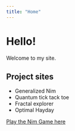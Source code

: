 ```yaml
---
title: "Home"
---
```


# Hello!

Welcome to my site.

## Project sites

- Generalized Nim
- Quantum tick tack toe
- Fractal explorer
- Optimal Hayday

[Play the Nim Game here](/myblog/nim_game/nim.html)
